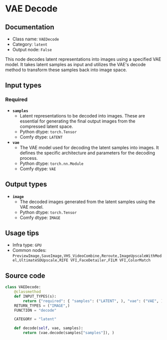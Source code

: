 # VAE Decode
## Documentation
- Class name: `VAEDecode`
- Category: `latent`
- Output node: `False`

This node decodes latent representations into images using a specified VAE model. It takes latent samples as input and utilizes the VAE's decode method to transform these samples back into image space.
## Input types
### Required
- **`samples`**
    - Latent representations to be decoded into images. These are essential for generating the final output images from the compressed latent space.
    - Python dtype: `torch.Tensor`
    - Comfy dtype: `LATENT`
- **`vae`**
    - The VAE model used for decoding the latent samples into images. It defines the specific architecture and parameters for the decoding process.
    - Python dtype: `torch.nn.Module`
    - Comfy dtype: `VAE`
## Output types
- **`image`**
    - The decoded images generated from the latent samples using the VAE model.
    - Python dtype: `torch.Tensor`
    - Comfy dtype: `IMAGE`
## Usage tips
- Infra type: `GPU`
- Common nodes: `PreviewImage,SaveImage,VHS_VideoCombine,Reroute,ImageUpscaleWithModel,UltimateSDUpscale,RIFE VFI,FaceDetailer,FILM VFI,ColorMatch`


## Source code
```python
class VAEDecode:
    @classmethod
    def INPUT_TYPES(s):
        return {"required": { "samples": ("LATENT", ), "vae": ("VAE", )}}
    RETURN_TYPES = ("IMAGE",)
    FUNCTION = "decode"

    CATEGORY = "latent"

    def decode(self, vae, samples):
        return (vae.decode(samples["samples"]), )

```
